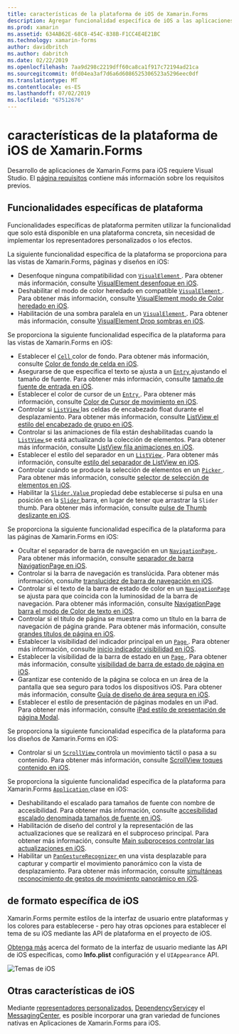 ```yaml
---
title: características de la plataforma de iOS de Xamarin.Forms
description: Agregar funcionalidad específica de iOS a las aplicaciones de Xamarin.Forms.
ms.prod: xamarin
ms.assetid: 634AB62E-68C8-454C-838B-F1CC4E4E21BC
ms.technology: xamarin-forms
author: davidbritch
ms.author: dabritch
ms.date: 02/22/2019
ms.openlocfilehash: 7aa9d298c2219dff60ca8ca1f917c72194ad21ca
ms.sourcegitcommit: 0fd04ea3af7d6a6d6086525306523a5296eec0df
ms.translationtype: MT
ms.contentlocale: es-ES
ms.lasthandoff: 07/02/2019
ms.locfileid: "67512676"
---
```

# <a name="ios-platform-features-in-xamarinforms"></a>características de la plataforma de iOS de Xamarin.Forms

Desarrollo de aplicaciones de Xamarin.Forms para iOS requiere Visual Studio. El [página requisitos](~/get-started/requirements.md) contiene más información sobre los requisitos previos.

## <a name="platform-specifics"></a>Funcionalidades específicas de plataforma

Funcionalidades específicas de plataforma permiten utilizar la funcionalidad que solo está disponible en una plataforma concreta, sin necesidad de implementar los representadores personalizados o los efectos.

La siguiente funcionalidad específica de la plataforma se proporciona para las vistas de Xamarin.Forms, páginas y diseños en iOS:

- Desenfoque ninguna compatibilidad con [ `VisualElement` ](xref:Xamarin.Forms.VisualElement). Para obtener más información, consulte [VisualElement desenfoque en iOS](visualelement-blur.md).
- Deshabilitar el modo de color heredado en compatible [ `VisualElement` ](xref:Xamarin.Forms.VisualElement). Para obtener más información, consulte [VisualElement modo de Color heredado en iOS](legacy-color-mode.md).
- Habilitación de una sombra paralela en un [ `VisualElement` ](xref:Xamarin.Forms.VisualElement). Para obtener más información, consulte [VisualElement Drop sombras en iOS](visualelement-drop-shadow.md).

Se proporciona la siguiente funcionalidad específica de la plataforma para las vistas de Xamarin.Forms en iOS:

- Establecer el [ `Cell` ](xref:Xamarin.Forms.Cell) color de fondo. Para obtener más información, consulte [Color de fondo de celda en iOS](cell-background-color.md).
- Asegurarse de que especifica el texto se ajusta a un [ `Entry` ](xref:Xamarin.Forms.Entry) ajustando el tamaño de fuente. Para obtener más información, consulte [tamaño de fuente de entrada en iOS](entry-font-size.md).
- Establecer el color de cursor de un [ `Entry` ](xref:Xamarin.Forms.Entry). Para obtener más información, consulte [Color de Cursor de movimiento en iOS](entry-cursor-color.md).
- Controlar si [ `ListView` ](xref:Xamarin.Forms.ListView) las celdas de encabezado float durante el desplazamiento. Para obtener más información, consulte [ListView el estilo del encabezado de grupo en iOS](listview-group-header-style.md).
- Controlar si las animaciones de fila están deshabilitadas cuando la [ `ListView` ](xref:Xamarin.Forms.ListView) se está actualizando la colección de elementos. Para obtener más información, consulte [ListView fila animaciones en iOS](listview-row-animations.md).
- Establecer el estilo del separador en un [ `ListView` ](xref:Xamarin.Forms.ListView). Para obtener más información, consulte [estilo del separador de ListView en iOS](listview-separator-style.md).
- Controlar cuándo se produce la selección de elementos en un [ `Picker` ](xref:Xamarin.Forms.Picker). Para obtener más información, consulte [selector de selección de elementos en iOS](picker-selection.md).
- Habilitar la [ `Slider.Value` ](xref:Xamarin.Forms.Slider.Value) propiedad debe establecerse si pulsa en una posición en la [ `Slider` ](xref:Xamarin.Forms.Slider) barra, en lugar de tener que arrastrar la `Slider` thumb. Para obtener más información, consulte [pulse de Thumb deslizante en iOS](slider-thumb.md).

Se proporciona la siguiente funcionalidad específica de la plataforma para las páginas de Xamarin.Forms en iOS:

- Ocultar el separador de barra de navegación en un [ `NavigationPage` ](xref:Xamarin.Forms.NavigationPage). Para obtener más información, consulte [separador de barra NavigationPage en iOS](navigation-bar-separator.md).
- Controlar si la barra de navegación es translúcida. Para obtener más información, consulte [translucidez de barra de navegación en iOS](navigation-bar-translucent.md).
- Controlar si el texto de la barra de estado de color en un [ `NavigationPage` ](xref:Xamarin.Forms.NavigationPage) se ajusta para que coincida con la luminosidad de la barra de navegación. Para obtener más información, consulte [NavigationPage barra el modo de Color de texto en iOS](status-bar-text-color.md).
- Controlar si el título de página se muestra como un título en la barra de navegación de página grande. Para obtener más información, consulte [grandes títulos de página en iOS](page-large-title.md).
- Establecer la visibilidad del indicador principal en un [ `Page` ](xref:Xamarin.Forms.Page). Para obtener más información, consulte [inicio indicador visibilidad en iOS](page-home-indicator.md).
- Establecer la visibilidad de la barra de estado en un [ `Page` ](xref:Xamarin.Forms.Page). Para obtener más información, consulte [visibilidad de barra de estado de página en iOS](page-status-bar-visibility.md).
- Garantizar ese contenido de la página se coloca en un área de la pantalla que sea seguro para todos los dispositivos iOS. Para obtener más información, consulte [Guía de diseño de área segura en iOS](page-safe-area-layout.md).
- Establecer el estilo de presentación de páginas modales en un iPad. Para obtener más información, consulte [iPad estilo de presentación de página Modal](ipad-page-presentation-style.md).

Se proporciona la siguiente funcionalidad específica de la plataforma para los diseños de Xamarin.Forms en iOS:

- Controlar si un [ `ScrollView` ](xref:Xamarin.Forms.ScrollView) controla un movimiento táctil o pasa a su contenido. Para obtener más información, consulte [ScrollView toques contenido en iOS](scrollview-content-touches.md).

Se proporciona la siguiente funcionalidad específica de la plataforma para Xamarin.Forms [ `Application` ](xref:Xamarin.Forms.Application) clase en iOS:

- Deshabilitando el escalado para tamaños de fuente con nombre de accesibilidad. Para obtener más información, consulte [accesibilidad escalado denominada tamaños de fuente en iOS](named-font-size-scaling.md).
- Habilitación de diseño del control y la representación de las actualizaciones que se realizará en el subproceso principal. Para obtener más información, consulte [Main subprocesos controlar las actualizaciones en iOS](main-thread-updates-ui.md).
- Habilitar un [ `PanGestureRecognizer` ](xref:Xamarin.Forms.PanGestureRecognizer) en una vista desplazable para capturar y compartir el movimiento panorámico con la vista de desplazamiento. Para obtener más información, consulte [simultáneas reconocimiento de gestos de movimiento panorámico en iOS](application-pan-gesture.md).

## <a name="ios-specific-formatting"></a>de formato específica de iOS

Xamarin.Forms permite estilos de la interfaz de usuario entre plataformas y los colores para establecerse - pero hay otras opciones para establecer el tema de su iOS mediante las API de plataforma en el proyecto de iOS.

[Obtenga más](formatting.md) acerca del formato de la interfaz de usuario mediante las API de iOS específicas, como **Info.plist** configuración y el `UIAppearance` API.

![](images/status-white-sml.png "Temas de iOS")

## <a name="other-ios-features"></a>Otras características de iOS

Mediante [representadores personalizados](~/xamarin-forms/app-fundamentals/custom-renderer/index.md), [DependencyService](~/xamarin-forms/app-fundamentals/dependency-service/index.md)y el [MessagingCenter](~/xamarin-forms/app-fundamentals/messaging-center.md), es posible incorporar una gran variedad de funciones nativas en Aplicaciones de Xamarin.Forms para iOS.
